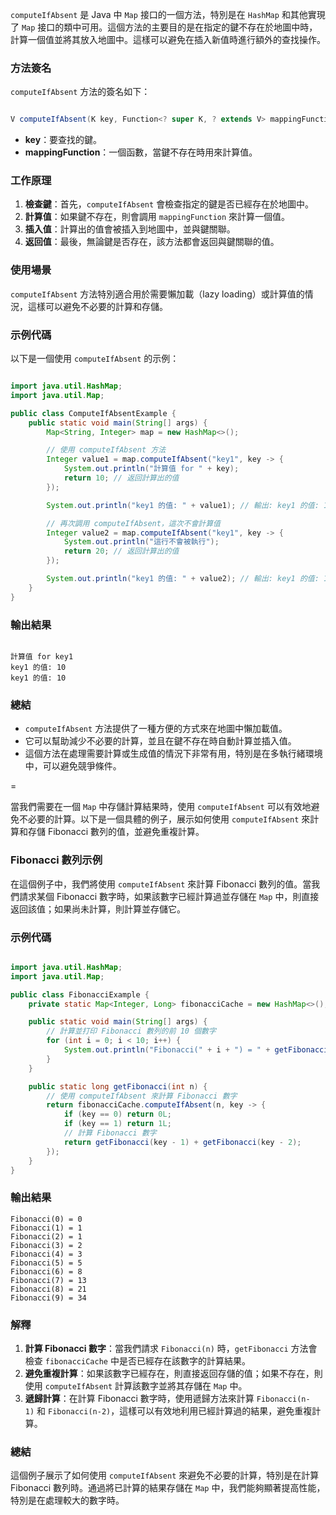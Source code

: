 `computeIfAbsent` 是 Java 中 `Map` 接口的一個方法，特別是在 `HashMap` 和其他實現了 `Map` 接口的類中可用。這個方法的主要目的是在指定的鍵不存在於地圖中時，計算一個值並將其放入地圖中。這樣可以避免在插入新值時進行額外的查找操作。

### 方法簽名

`computeIfAbsent` 方法的簽名如下：

```java

V computeIfAbsent(K key, Function<? super K, ? extends V> mappingFunction);

```

- **key**：要查找的鍵。
- **mappingFunction**：一個函數，當鍵不存在時用來計算值。

### 工作原理

1. **檢查鍵**：首先，`computeIfAbsent` 會檢查指定的鍵是否已經存在於地圖中。
2. **計算值**：如果鍵不存在，則會調用 `mappingFunction` 來計算一個值。
3. **插入值**：計算出的值會被插入到地圖中，並與鍵關聯。
4. **返回值**：最後，無論鍵是否存在，該方法都會返回與鍵關聯的值。

### 使用場景

`computeIfAbsent` 方法特別適合用於需要懶加載（lazy loading）或計算值的情況，這樣可以避免不必要的計算和存儲。

### 示例代碼

以下是一個使用 `computeIfAbsent` 的示例：

```java

import java.util.HashMap;
import java.util.Map;

public class ComputeIfAbsentExample {
    public static void main(String[] args) {
        Map<String, Integer> map = new HashMap<>();

        // 使用 computeIfAbsent 方法
        Integer value1 = map.computeIfAbsent("key1", key -> {
            System.out.println("計算值 for " + key);
            return 10; // 返回計算出的值
        });

        System.out.println("key1 的值: " + value1); // 輸出: key1 的值: 10

        // 再次調用 computeIfAbsent，這次不會計算值
        Integer value2 = map.computeIfAbsent("key1", key -> {
            System.out.println("這行不會被執行");
            return 20; // 返回計算出的值
        });

        System.out.println("key1 的值: " + value2); // 輸出: key1 的值: 10
    }
}
```

### 輸出結果

```

計算值 for key1
key1 的值: 10
key1 的值: 10
```

### 總結

- `computeIfAbsent` 方法提供了一種方便的方式來在地圖中懶加載值。
- 它可以幫助減少不必要的計算，並且在鍵不存在時自動計算並插入值。
- 這個方法在處理需要計算或生成值的情況下非常有用，特別是在多執行緒環境中，可以避免競爭條件。


=

當我們需要在一個 `Map` 中存儲計算結果時，使用 `computeIfAbsent` 可以有效地避免不必要的計算。以下是一個具體的例子，展示如何使用 `computeIfAbsent` 來計算和存儲 Fibonacci 數列的值，並避免重複計算。

### Fibonacci 數列示例

在這個例子中，我們將使用 `computeIfAbsent` 來計算 Fibonacci 數列的值。當我們請求某個 Fibonacci 數字時，如果該數字已經計算過並存儲在 `Map` 中，則直接返回該值；如果尚未計算，則計算並存儲它。

### 示例代碼
```java

import java.util.HashMap;
import java.util.Map;

public class FibonacciExample {
    private static Map<Integer, Long> fibonacciCache = new HashMap<>();

    public static void main(String[] args) {
        // 計算並打印 Fibonacci 數列的前 10 個數字
        for (int i = 0; i < 10; i++) {
            System.out.println("Fibonacci(" + i + ") = " + getFibonacci(i));
        }
    }

    public static long getFibonacci(int n) {
        // 使用 computeIfAbsent 來計算 Fibonacci 數字
        return fibonacciCache.computeIfAbsent(n, key -> {
            if (key == 0) return 0L;
            if (key == 1) return 1L;
            // 計算 Fibonacci 數字
            return getFibonacci(key - 1) + getFibonacci(key - 2);
        });
    }
}
```


### 輸出結果
```
Fibonacci(0) = 0
Fibonacci(1) = 1
Fibonacci(2) = 1
Fibonacci(3) = 2
Fibonacci(4) = 3
Fibonacci(5) = 5
Fibonacci(6) = 8
Fibonacci(7) = 13
Fibonacci(8) = 21
Fibonacci(9) = 34
```


### 解釋

1. **計算 Fibonacci 數字**：當我們請求 `Fibonacci(n)` 時，`getFibonacci` 方法會檢查 `fibonacciCache` 中是否已經存在該數字的計算結果。
2. **避免重複計算**：如果該數字已經存在，則直接返回存儲的值；如果不存在，則使用 `computeIfAbsent` 計算該數字並將其存儲在 `Map` 中。
3. **遞歸計算**：在計算 Fibonacci 數字時，使用遞歸方法來計算 `Fibonacci(n-1)` 和 `Fibonacci(n-2)`，這樣可以有效地利用已經計算過的結果，避免重複計算。

### 總結

這個例子展示了如何使用 `computeIfAbsent` 來避免不必要的計算，特別是在計算 Fibonacci 數列時。通過將已計算的結果存儲在 `Map` 中，我們能夠顯著提高性能，特別是在處理較大的數字時。